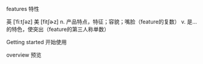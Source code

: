 features  特性

英 [ˈfiːtʃəz]  美 [fitʃɚz]
n. 产品特点，特征；容貌；嘴脸（feature的复数）
v. 是…的特色，使突出（feature的第三人称单数）

Getting started 开始使用

overview  预览